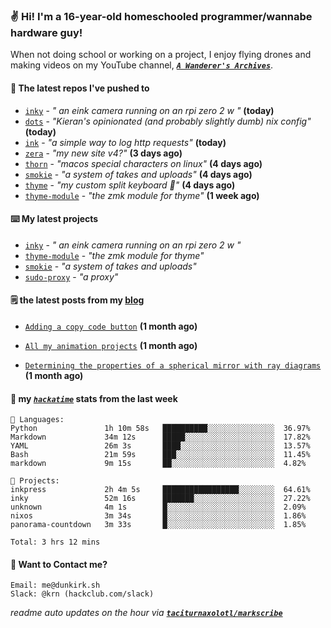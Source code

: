 ### ✌️ Hi! I'm a 16-year-old homeschooled programmer/wannabe hardware guy!

When not doing school or working on a project, I enjoy flying drones and making videos on my YouTube channel, [**_`A Wanderer's Archives`_**](https://youtube.com/@wanderer.archives).

#### 👷 The latest repos I've pushed to

- [`inky`](https://github.com/taciturnaxolotl/inky) - _" an eink camera running on an rpi zero 2 w "_ **(today)**
- [`dots`](https://github.com/taciturnaxolotl/dots) - _"Kieran's opinionated (and probably slightly dumb) nix config"_ **(today)**
- [`ink`](https://github.com/taciturnaxolotl/ink) - _"a simple way to log http requests"_ **(today)**
- [`zera`](https://github.com/taciturnaxolotl/zera) - _"my new site v4?"_ **(3 days ago)**
- [`thorn`](https://github.com/taciturnaxolotl/thorn) - _"macos special characters on linux"_ **(4 days ago)**
- [`smokie`](https://github.com/taciturnaxolotl/smokie) - _"a system of takes and uploads"_ **(4 days ago)**
- [`thyme`](https://github.com/taciturnaxolotl/thyme) - _"my custom split keyboard 🫶"_ **(4 days ago)**
- [`thyme-module`](https://github.com/taciturnaxolotl/thyme-module) - _"the zmk module for thyme"_ **(1 week ago)**

#### ⌨️ My latest projects

- [`inky`](https://github.com/taciturnaxolotl/inky) - _" an eink camera running on an rpi zero 2 w "_
- [`thyme-module`](https://github.com/taciturnaxolotl/thyme-module) - _"the zmk module for thyme"_
- [`smokie`](https://github.com/taciturnaxolotl/smokie) - _"a system of takes and uploads"_
- [`sudo-proxy`](https://github.com/taciturnaxolotl/sudo-proxy) - _"a proxy"_

#### 🗒️ the latest posts from my [blog](https://dunkirk.sh)

- [`Adding a copy code button`](https://dunkirk.sh/blog/adding-a-copy-button/) **(1 month ago)**

- [`All my animation projects`](https://dunkirk.sh/blog/my-animations/) **(1 month ago)**

- [`Determining the properties of a spherical mirror with ray diagrams`](https://dunkirk.sh/blog/spherical-ray-diagrams/) **(1 month ago)**



#### 📡 my [_`hackatime`_](https://waka.hackclub.com) stats from the last week

```text
💾 Languages:
Python               1h 10m 58s   ██████████░░░░░░░░░░░░░░░  36.97%
Markdown             34m 12s      █████░░░░░░░░░░░░░░░░░░░░  17.82%
YAML                 26m 3s       ████░░░░░░░░░░░░░░░░░░░░░  13.57%
Bash                 21m 59s      ███░░░░░░░░░░░░░░░░░░░░░░  11.45%
markdown             9m 15s       ██░░░░░░░░░░░░░░░░░░░░░░░  4.82%

💼 Projects:
inkpress             2h 4m 5s     █████████████████░░░░░░░░  64.61%
inky                 52m 16s      ███████░░░░░░░░░░░░░░░░░░  27.22%
unknown              4m 1s        █░░░░░░░░░░░░░░░░░░░░░░░░  2.09%
nixos                3m 34s       █░░░░░░░░░░░░░░░░░░░░░░░░  1.86%
panorama-countdown   3m 33s       █░░░░░░░░░░░░░░░░░░░░░░░░  1.85%

Total: 3 hrs 12 mins
```

#### 📮 Want to Contact me?

```text
Email: me@dunkirk.sh
Slack: @krn (hackclub.com/slack)
```

_readme auto updates on the hour via [**`taciturnaxolotl/markscribe`**](https://github.com/taciturnaxolotl/markscribe)_
